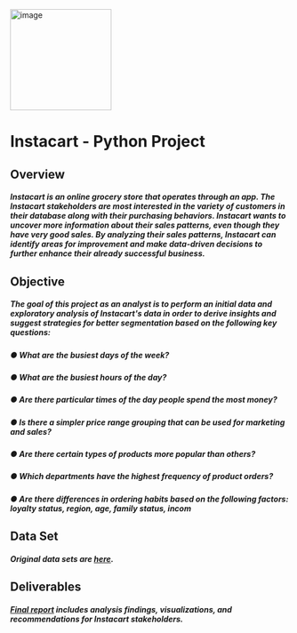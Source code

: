 
<img width="182" alt="image" src="https://user-images.githubusercontent.com/115426759/223629777-3b83c5ca-d735-4ffa-b71e-9526821a693a.png">

# Instacart - Python Project

## Overview

##### Instacart is an online grocery store that operates through an app. The Instacart stakeholders are most interested in the variety of customers in their database along with their purchasing behaviors. Instacart wants to uncover more information about their sales patterns, even though they have very good sales. By analyzing their sales patterns, Instacart can identify areas for improvement and make data-driven decisions to further enhance their already successful business.

## Objective

##### The goal of this project as an analyst is to perform an initial data and exploratory analysis of Instacart's data in order to derive insights and suggest strategies for better segmentation based on the following key questions:

##### ● What are the busiest days of the week?
##### ● What are the busiest hours of the day?
##### ● Are there particular times of the day people spend the most money?
##### ● Is there a simpler price range grouping that can be used for marketing and sales?
##### ● Are there certain types of products more popular than others?
##### ● Which departments have the highest frequency of product orders?
##### ● Are there differences in ordering habits based on the following factors: loyalty status, region, age, family status, incom

## Data Set

##### Original data sets are [here](/https://github.com/Eriselda-Baci/Instacart-Python-Project/tree/main/01%20Project%20Managment/).

## Deliverables

##### [Final report](./05%20Sent%20to%20client/) includes analysis findings, visualizations, and recommendations for Instacart stakeholders.

